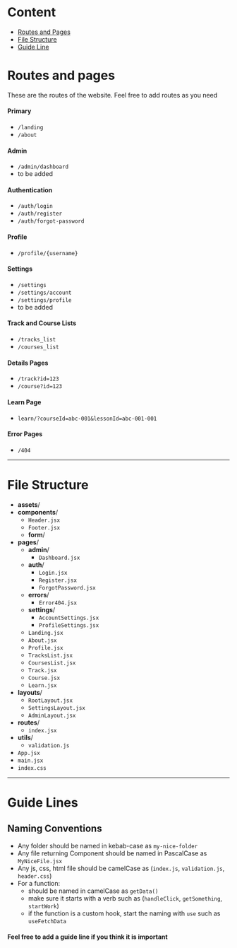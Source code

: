 # Content

- [Routes and Pages](#routes-and-pages)
- [File Structure](#file-structure)
- [Guide Line](#guide-lines)

# Routes and pages

These are the routes of the website. Feel free to add routes as you need

#### Primary

- `/landing`
- `/about`

#### Admin

- `/admin/dashboard`
- to be added

#### Authentication

- `/auth/login`
- `/auth/register`
- `/auth/forgot-password`

#### Profile

- `/profile/{username}`

#### Settings

- `/settings`
- `/settings/account`
- `/settings/profile`
- to be added

#### Track and Course Lists

- `/tracks_list`
- `/courses_list`

#### Details Pages

- `/track?id=123`
- `/course?id=123`

#### Learn Page

- `learn/?courseId=abc-001&lessonId=abc-001-001` 



#### Error Pages

- `/404`

---

# File Structure

- **assets**/
- **components**/
  - `Header.jsx`
  - `Footer.jsx`
  - **form**/
- **pages**/
  - **admin**/
    - `Dashboard.jsx`
  - **auth**/
    - `Login.jsx`
    - `Register.jsx`
    - `ForgotPassword.jsx`
  - **errors**/
    - `Error404.jsx`
  - **settings**/
    - `AccountSettings.jsx`
    - `ProfileSettings.jsx`
  - `Landing.jsx`
  - `About.jsx`
  - `Profile.jsx`
  - `TracksList.jsx`
  - `CoursesList.jsx`
  - `Track.jsx`
  - `Course.jsx`
  - `Learn.jsx`
- **layouts**/
  - `RootLayout.jsx`
  - `SettingsLayout.jsx`
  - `AdminLayout.jsx`
- **routes**/
  - `index.jsx`
- **utils**/
  - `validation.js`
- `App.jsx`
- `main.jsx`
- `index.css`

---

# Guide Lines

## Naming Conventions

- Any folder should be named in kebab-case as `my-nice-folder`
- Any file returning Component should be named in PascalCase as `MyNiceFile.jsx`
- Any js, css, html file should be camelCase as (`index.js`, `validation.js`, `header.css`)
- For a function:
  - should be named in camelCase as `getData()`
  - make sure it starts with a verb such as (`handleClick`, `getSomething`, `startWork`)
  - if the function is a custom hook, start the naming with `use` such as `useFetchData`

#### Feel free to add a guide line if you think it is important

